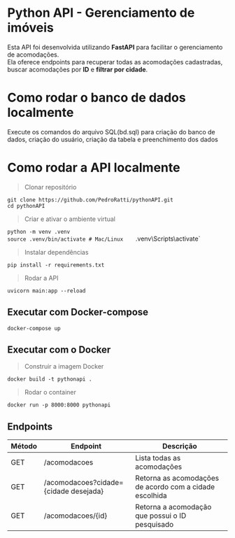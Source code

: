 # Python API - Gerenciamento de imóveis

Esta API foi desenvolvida utilizando **FastAPI** para facilitar o gerenciamento de acomodações.  
Ela oferece endpoints para recuperar todas as acomodações cadastradas, buscar acomodações por **ID** e **filtrar por cidade**.

# Como rodar o banco de dados localmente
Execute os comandos do arquivo SQL(bd.sql) para criação do banco de dados, criação do usuário, criação da tabela e preenchimento dos dados

# Como rodar a API localmente

>Clonar repositório

`git clone https://github.com/PedroRatti/pythonAPI.git`  
`cd pythonAPI`   

>Criar e ativar o ambiente virtual

`python -m venv .venv`  
`source .venv/bin/activate # Mac/Linux   
`.venv\Scripts\activate`  

>Instalar dependências

`pip install -r requirements.txt`

>Rodar a API

`uvicorn main:app --reload`

## Executar com Docker-compose

`docker-compose up`

## Executar com o Docker
>Construir a imagem Docker

`docker build -t pythonapi .`

>Rodar o container

`docker run -p 8000:8000 pythonapi`

## Endpoints

|Método                |Endpoint                         |Descrição                        |
|----------------|-------------------------------|-----------------------------|
|GET			 |/acomodacoes            |Lista todas as acomodações            |
|GET             |/acomodacoes?cidade={cidade desejada}            |Retorna as acomodações de acordo com a cidade escolhida            |
|GET             |/acomodacoes/{id}|Retorna a acomodação que possui o ID pesquisado|


